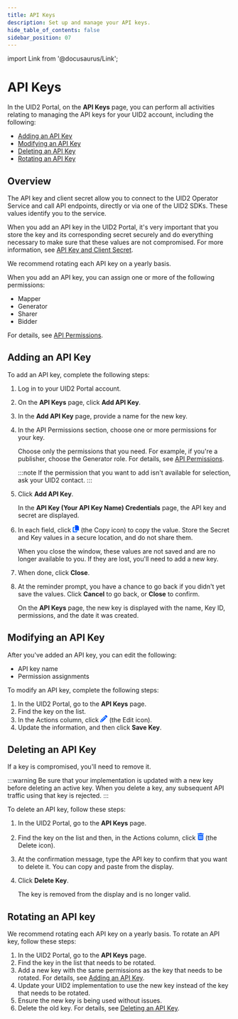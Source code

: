 ```yaml
---
title: API Keys
description: Set up and manage your API keys.
hide_table_of_contents: false
sidebar_position: 07
---
```


import Link from '@docusaurus/Link';

# API Keys

In the UID2 Portal, on the **API Keys** page, you can perform all activities relating to managing the API keys for your UID2 account, including the following:

- [Adding an API Key](#adding-an-api-key)
- [Modifying an API Key](#modifying-an-api-key)
- [Deleting an API Key](#deleting-an-api-key)
- [Rotating an API Key](#rotating-an-api-key)

## Overview

The API key and client secret allow you to connect to the UID2 Operator Service and call API endpoints, directly or via one of the UID2 SDKs. These values identify you to the service.

When you add an API key in the UID2 Portal, it's very important that you store the key and its corresponding secret securely and do everything necessary to make sure that these values are not compromised. For more information, see [API Key and Client Secret](../getting-started/gs-credentials.md#api-key-and-client-secret).

We recommend rotating each API key on a yearly basis. 

When you add an API key, you can assign one or more of the following permissions:

- Mapper
- Generator
- Sharer
- Bidder

For details, see [API Permissions](../getting-started/gs-permissions.md).

## Adding an API Key

To add an API key, complete the following steps:

1. Log in to your UID2 Portal account.
1. On the **API Keys** page, click **Add API Key**.
1. In the  **Add API Key** page, provide a name for the new key.
1. In the API Permissions section, choose one or more permissions for your key.

    Choose only the permissions that you need. For example, if you're a publisher, choose the Generator role. For details, see [API Permissions](../getting-started/gs-permissions.md).

    :::note
    If the permission that you want to add isn't available for selection, ask your UID2 contact.
    :::

1. Click **Add API Key**.

   In the **API Key (Your API Key Name) Credentials** page, the API key and secret are displayed.
   
1. In each field, click ![the Copy icon](images/icon-copy-solid.png) (the Copy icon) to copy the value. Store the Secret and Key values in a secure location, and do not share them.

   When you close the window, these values are not saved and are no longer available to you. If they are lost, you'll need to add a new key.

1. When done, click **Close**.

1. At the reminder prompt, you have a chance to go back if you didn't yet save the values. Click **Cancel** to go back, or **Close** to confirm.

   On the **API Keys** page, the new key is displayed with the name, Key ID, permissions, and the date it was created.

## Modifying an API Key

After you've added an API key, you can edit the following:

- API key name
- Permission assignments 

To modify an API key, complete the following steps:

1. In the UID2 Portal, go to the **API Keys** page.
1. Find the key on the list.
1. In the Actions column, click ![the Edit icon](images/icon-pencil-solid.png) (the Edit icon).
1. Update the information, and then click **Save Key**.

## Deleting an API Key

If a key is compromised, you'll need to remove it.

:::warning
Be sure that your implementation is updated with a new key before deleting an active key. When you delete a key, any subsequent API traffic using that key is rejected.
:::

To delete an API key, follow these steps:

1. In the UID2 Portal, go to the **API Keys** page.
1. Find the key on the list and then, in the Actions column, click ![the Delete icon](images/icon-trash-can-solid.png) (the Delete icon).
1. At the confirmation message, type the API key to confirm that you want to delete it. You can copy and paste from the display.
2. Click **Delete Key**.

   The key is removed from the display and is no longer valid.

## Rotating an API key

We recommend rotating each API key on a yearly basis. To rotate an API key, follow these steps:

1. In the UID2 Portal, go to the **API Keys** page.
1. Find the key in the list that needs to be rotated.
1. Add a new key with the same permissions as the key that needs to be rotated. For details, see [Adding an API Key](#adding-an-api-key).
1. Update your UID2 implementation to use the new key instead of the key that needs to be rotated.
1. Ensure the new key is being used without issues.
1. Delete the old key. For details, see [Deleting an API Key](#deleting-an-api-key).

